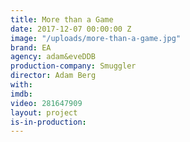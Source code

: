 ```yaml
---
title: More than a Game
date: 2017-12-07 00:00:00 Z
image: "/uploads/more-than-a-game.jpg"
brand: EA
agency: adam&eveDDB
production-company: Smuggler
director: Adam Berg
with: 
imdb: 
video: 281647909
layout: project
is-in-production: 
---
```


